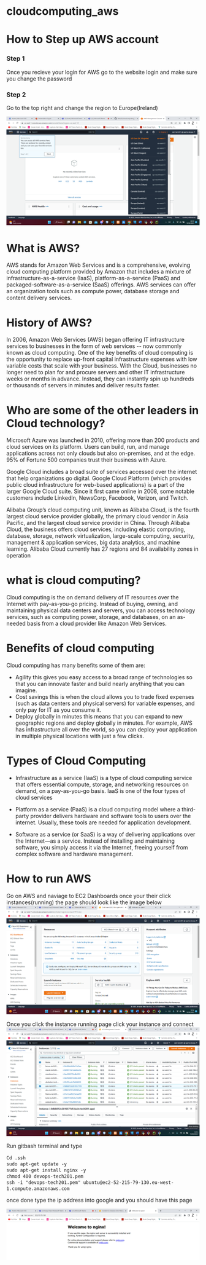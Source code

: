 # cloudcomputing_aws

# How to Step up AWS account

### Step 1

Once you recieve your login for AWS go to the website login and make sure you change the password

### Step 2

Go to the top right and change the region to Europe(Ireland)

![](/AWS.png)


# What is AWS?
AWS stands for Amazon Web Services and is a comprehensive, evolving cloud computing platform provided by Amazon that includes a mixture of infrastructure-as-a-service (IaaS), platform-as-a-service (PaaS) and packaged-software-as-a-service (SaaS) offerings. AWS services can offer an organization tools such as compute power, database storage and content delivery services.


# History of AWS?
In 2006, Amazon Web Services (AWS) began offering IT infrastructure services to businesses in the form of web services -- now commonly known as cloud computing. One of the key benefits of cloud computing is the opportunity to replace up-front capital infrastructure expenses with low variable costs that scale with your business. With the Cloud, businesses no longer need to plan for and procure servers and other IT infrastructure weeks or months in advance. Instead, they can instantly spin up hundreds or thousands of servers in minutes and deliver results faster.

# Who are some of the other leaders in Cloud technology?
Microsoft Azure was launched in 2010, offering more than 200 products and cloud services on its platform. Users can build, run, and manage applications across not only clouds but also on-premises, and at the edge. 95% of Fortune 500 companies trust their business with Azure.

Google Cloud includes a broad suite of services accessed over the internet that help organizations go digital. Google Cloud Platform (which provides public cloud infrastructure for web-based applications) is a part of the larger Google Cloud suite. Since it first came online in 2008, some notable customers include LinkedIn, NewsCorp, Facebook, Verizon, and Twitch.

Alibaba Group’s cloud computing unit, known as Alibaba Cloud, is the fourth largest cloud service provider globally, the primary cloud vendor in Asia Pacific, and the largest cloud service provider in China. Through Alibaba Cloud, the business offers cloud services, including elastic computing, database, storage, network virtualization, large-scale computing, security, management & application services, big data analytics, and machine learning.
Alibaba Cloud currently has 27 regions and 84 availability zones in operation


# what is cloud computing?
Cloud computing is the on demand delivery of IT resources over the Internet with pay-as-you-go pricing. Instead of buying, owning, and maintaining physical data centers and servers, you can access technology services, such as computing power, storage, and databases, on an as-needed basis from a cloud provider like Amazon Web Services.


# Benefits of cloud computing
Cloud computing has many benefits some of them are:
- Agility this gives you easy access to a broad range of technologies so that you can innovate faster and build nearly anything that you can imagine.
- Cost savings this is when the cloud allows you to trade fixed expenses (such as data centers and physical servers) for variable expenses, and only pay for IT as you consume it.
- Deploy globally in minutes this means that you can expand to new geographic regions and deploy globally in minutes. For example, AWS has infrastructure all over the world, so you can deploy your application in multiple physical locations with just a few clicks.

# Types of Cloud Computing
- Infrastructure as a service (IaaS) is a type of cloud computing service that offers essential compute, storage, and networking resources on demand, on a pay-as-you-go basis. IaaS is one of the four types of cloud services

- Platform as a service (PaaS) is a cloud computing model where a third-party provider delivers hardware and software tools to users over the internet. Usually, these tools are needed for application development.

- Software as a service (or SaaS) is a way of delivering applications over the Internet—as a service. Instead of installing and maintaining software, you simply access it via the Internet, freeing yourself from complex software and hardware management.

# How to run AWS

Go on AWS and naviage to EC2 Dashboards once your their click instances(running) the page should look like the image below
![](/AWS%20Naviagte.png)

Once you click the instance running page click your instance and connect
![](/Screenshot_20230215_134222.png)

Run gitbash terminal and type 

```
Cd .ssh
sudo apt-get update -y 
sudo apt-get install nginx -y
chmod 400 devops-tech201.pem
ssh -i "devops-tech201.pem" ubuntu@ec2-52-215-79-130.eu-west-1.compute.amazonaws.com
```
once done type the ip address into google and you should have this page

![](/nginx.png)








